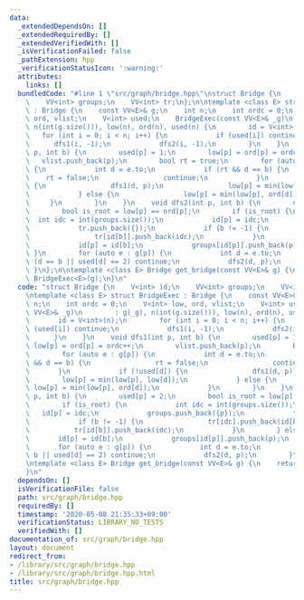 ```yaml
---
data:
  _extendedDependsOn: []
  _extendedRequiredBy: []
  _extendedVerifiedWith: []
  _isVerificationFailed: false
  _pathExtension: hpp
  _verificationStatusIcon: ':warning:'
  attributes:
    links: []
  bundledCode: "#line 1 \"src/graph/bridge.hpp\"\nstruct Bridge {\n    V<int> id;\n\
    \    VV<int> groups;\n    VV<int> tr;\n};\n\ntemplate <class E> struct BridgeExec\
    \ : Bridge {\n    const VV<E>& g;\n    int n;\n    int ordc = 0;\n    V<int> low,\
    \ ord, vlist;\n    V<int> used;\n    BridgeExec(const VV<E>& _g)\n        : g(_g),\
    \ n(int(g.size())), low(n), ord(n), used(n) {\n        id = V<int>(n);\n     \
    \   for (int i = 0; i < n; i++) {\n            if (used[i]) continue;\n      \
    \      dfs1(i, -1);\n            dfs2(i, -1);\n        }\n    }\n    void dfs1(int\
    \ p, int b) {\n        used[p] = 1;\n        low[p] = ord[p] = ordc++;\n     \
    \   vlist.push_back(p);\n        bool rt = true;\n        for (auto e : g[p])\
    \ {\n            int d = e.to;\n            if (rt && d == b) {\n            \
    \    rt = false;\n                continue;\n            }\n            if (!used[d])\
    \ {\n                dfs1(d, p);\n                low[p] = min(low[p], low[d]);\n\
    \            } else {\n                low[p] = min(low[p], ord[d]);\n       \
    \     }\n        }\n    }\n    void dfs2(int p, int b) {\n        used[p] = 2;\n\
    \        bool is_root = low[p] == ord[p];\n        if (is_root) {\n          \
    \  int idc = int(groups.size());\n            id[p] = idc;\n            groups.push_back({p});\n\
    \            tr.push_back({});\n            if (b != -1) {\n                tr[idc].push_back(id[b]);\n\
    \                tr[id[b]].push_back(idc);\n            }\n        } else {\n\
    \            id[p] = id[b];\n            groups[id[p]].push_back(p);\n       \
    \ }\n        for (auto e : g[p]) {\n            int d = e.to;\n            if\
    \ (d == b || used[d] == 2) continue;\n            dfs2(d, p);\n        }\n   \
    \ }\n};\n\ntemplate <class E> Bridge get_bridge(const VV<E>& g) {\n    return\
    \ BridgeExec<E>(g);\n}\n"
  code: "struct Bridge {\n    V<int> id;\n    VV<int> groups;\n    VV<int> tr;\n};\n\
    \ntemplate <class E> struct BridgeExec : Bridge {\n    const VV<E>& g;\n    int\
    \ n;\n    int ordc = 0;\n    V<int> low, ord, vlist;\n    V<int> used;\n    BridgeExec(const\
    \ VV<E>& _g)\n        : g(_g), n(int(g.size())), low(n), ord(n), used(n) {\n \
    \       id = V<int>(n);\n        for (int i = 0; i < n; i++) {\n            if\
    \ (used[i]) continue;\n            dfs1(i, -1);\n            dfs2(i, -1);\n  \
    \      }\n    }\n    void dfs1(int p, int b) {\n        used[p] = 1;\n       \
    \ low[p] = ord[p] = ordc++;\n        vlist.push_back(p);\n        bool rt = true;\n\
    \        for (auto e : g[p]) {\n            int d = e.to;\n            if (rt\
    \ && d == b) {\n                rt = false;\n                continue;\n     \
    \       }\n            if (!used[d]) {\n                dfs1(d, p);\n        \
    \        low[p] = min(low[p], low[d]);\n            } else {\n               \
    \ low[p] = min(low[p], ord[d]);\n            }\n        }\n    }\n    void dfs2(int\
    \ p, int b) {\n        used[p] = 2;\n        bool is_root = low[p] == ord[p];\n\
    \        if (is_root) {\n            int idc = int(groups.size());\n         \
    \   id[p] = idc;\n            groups.push_back({p});\n            tr.push_back({});\n\
    \            if (b != -1) {\n                tr[idc].push_back(id[b]);\n     \
    \           tr[id[b]].push_back(idc);\n            }\n        } else {\n     \
    \       id[p] = id[b];\n            groups[id[p]].push_back(p);\n        }\n \
    \       for (auto e : g[p]) {\n            int d = e.to;\n            if (d ==\
    \ b || used[d] == 2) continue;\n            dfs2(d, p);\n        }\n    }\n};\n\
    \ntemplate <class E> Bridge get_bridge(const VV<E>& g) {\n    return BridgeExec<E>(g);\n\
    }\n"
  dependsOn: []
  isVerificationFile: false
  path: src/graph/bridge.hpp
  requiredBy: []
  timestamp: '2020-05-08 21:35:33+09:00'
  verificationStatus: LIBRARY_NO_TESTS
  verifiedWith: []
documentation_of: src/graph/bridge.hpp
layout: document
redirect_from:
- /library/src/graph/bridge.hpp
- /library/src/graph/bridge.hpp.html
title: src/graph/bridge.hpp
---
```

